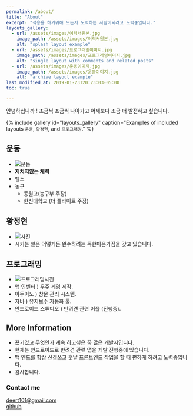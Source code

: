 ```yaml
---
permalink: /about/
title: "About"
excerpt: "적응을 하기위해 모든지 노력하는 사람이되려고 노력중입니다."
layouts_gallery:
  - url: /assets/images/이력서원본.jpg
    image_path: /assets/images/이력서원본.jpg
    alt: "splash layout example"
  - url: /assets/images/프로그래밍이미지.jpg
    image_path: /assets/images/프로그래밍이미지.jpg
    alt: "single layout with comments and related posts"
  - url: /assets/images/운동이미지.jpg
    image_path: /assets/images/운동이미지.jpg
    alt: "archive layout example"
last_modified_at: 2019-01-23T20:23:03-05:00
toc: true

---
```


안녕하십니까 ! 조금씩 조금씩 나아가고 어제보다 조금 더 발전하고 싶습니다.

{% include gallery id="layouts_gallery" caption="Examples of included layouts `운동`, `황정현`, and `프로그래밍`." %}

## 운동

- ![운동](/assets/images/잡/운동이미지.png)
- __지치지않는 체력__
- 헬스
- 농구
    - 동원고(농구부 주장)
    - 한신대학교 (더 플라이트 주장)

## 황정현

- ![사진](/assets/images/잡/이력서원본.png)
- 시키는 일은 어떻게든 완수하려는 독한마음가짐을 갖고 있습니다.


## 프로그래밍

- ![프로그래밍사진](/assets/images/잡/프로그래밍이미지.png)
- 앱 인벤터 ) 우주 게임 제작.
- 아두이노 ) 창문 관리 시스템.
- 자바 ) 유지보수 자동화 툴.
- 안드로이드 스튜디오 ) 반려견 관련 어플 (진행중).



## More Information

- 끈기있고 무엇인가 계속 하고싶은 꿈 많은 개발자입니다.
- 현재는 안드로이드로 반려견 관련 앱을 개발 진행중에 있습니다.
- 백 엔드를 항상 신경쓰고 훗날 프론트엔드 작업을 할 때 편하게 하려고 노력중입니다.
- 감사합니다.

### Contact me

[deert101@gmail.com](mailto:email@domain.com)<br>
[github](https://jhhwang01.github.io)
